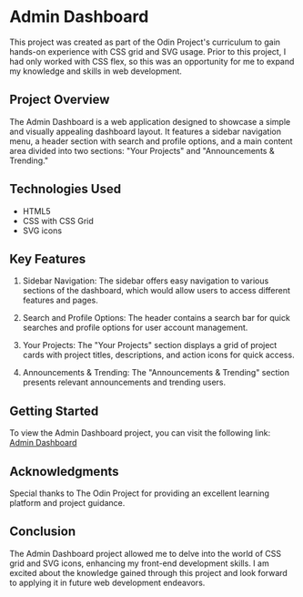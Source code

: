 # Admin Dashboard 

This project was created as part of the Odin Project's curriculum to gain hands-on experience with CSS grid and SVG usage. Prior to this project, I had only worked with CSS flex, so this was an opportunity for me to expand my knowledge and skills in web development.

## Project Overview

The Admin Dashboard is a web application designed to showcase a simple and visually appealing dashboard layout. It features a sidebar navigation menu, a header section with search and profile options, and a main content area divided into two sections: "Your Projects" and "Announcements & Trending."

## Technologies Used

- HTML5
- CSS with CSS Grid
- SVG icons

## Key Features

1. Sidebar Navigation: The sidebar offers easy navigation to various sections of the dashboard, which would allow users to access different features and pages.

2. Search and Profile Options: The header contains a search bar for quick searches and profile options for user account management.

3. Your Projects: The "Your Projects" section displays a grid of project cards with project titles, descriptions, and action icons for quick access.

4. Announcements & Trending: The "Announcements & Trending" section presents relevant announcements and trending users.

## Getting Started

To view the Admin Dashboard project, you can visit the following link: [Admin Dashboard](https://vndlgd.github.io/admin-dashboard/)

## Acknowledgments

Special thanks to The Odin Project for providing an excellent learning platform and project guidance.

## Conclusion

The Admin Dashboard project allowed me to delve into the world of CSS grid and SVG icons, enhancing my front-end development skills. I am excited about the knowledge gained through this project and look forward to applying it in future web development endeavors.

